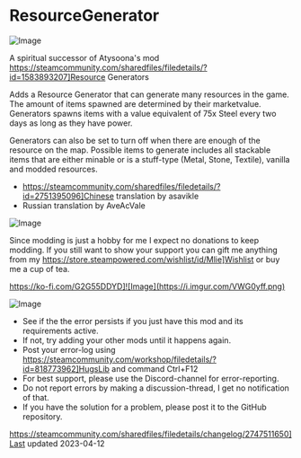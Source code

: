 # ResourceGenerator

![Image](https://i.imgur.com/iCj5o7O.png)

A spiritual successor of Atysoona's mod https://steamcommunity.com/sharedfiles/filedetails/?id=1583893207]Resource Generators

Adds a Resource Generator that can generate many resources in the game.
The amount of items spawned are determined by their marketvalue. 
Generators spawns items with a value equivalent of 75x Steel every two days as long as they have power.

Generators can also be set to turn off when there are enough of the resource on the map.
Possible items to generate includes all stackable items that are either minable or is a stuff-type (Metal, Stone, Textile), vanilla and modded resources. 

-  https://steamcommunity.com/sharedfiles/filedetails/?id=2751395096]Chinese translation by asavikle
- Russian translation by AveAcVale

![Image](https://i.imgur.com/Ds0rBAD.png)

Since modding is just a hobby for me I expect no donations to keep modding. If you still want to show your support you can gift me anything from my https://store.steampowered.com/wishlist/id/Mlie]Wishlist or buy me a cup of tea.

https://ko-fi.com/G2G55DDYD]![Image](https://i.imgur.com/VWG0yff.png)


![Image](https://i.imgur.com/5xwDG6H.png)



-  See if the the error persists if you just have this mod and its requirements active.
-  If not, try adding your other mods until it happens again.
-  Post your error-log using https://steamcommunity.com/workshop/filedetails/?id=818773962]HugsLib and command Ctrl+F12
-  For best support, please use the Discord-channel for error-reporting.
-  Do not report errors by making a discussion-thread, I get no notification of that.
-  If you have the solution for a problem, please post it to the GitHub repository.


https://steamcommunity.com/sharedfiles/filedetails/changelog/2747511650]Last updated 2023-04-12
